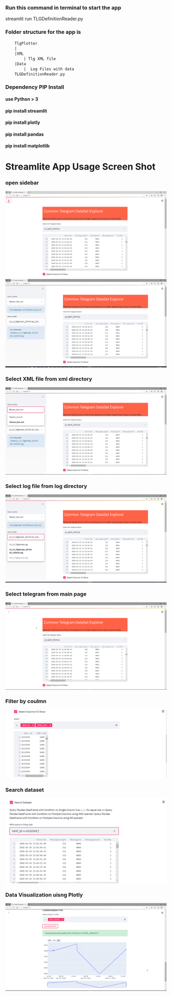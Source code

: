 ### Run this command in terminal to start the app 
streamlit run TLGDefinitionReader.py

### Folder structure for the app  is 

        TlgPlotter 
        |
        |XML
            | Tlg XML file 
        |Data
            |  Log Files with data 
        TLGDefinitionReader.py
        
### Dependency PIP Install 
#### use Python > 3
#### pip install streamlit
#### pip install plotly 
#### pip install pandas
#### pip install matplotlib

# Streamlite App Usage Screen Shot 

### open sidebar 
![Alt text](/Screenshot/sidebar1.png?raw=true "Open Side Bar")
![Alt text](/Screenshot/sidebar2.png?raw=true "Open Side Bar")
### Select XML file from xml directory
![Alt text](/Screenshot/sidebar3.png?raw=true "Open Side Bar")
### Select log file from log directory 
![Alt text](/Screenshot/sidebar4.png?raw=true "Open Side Bar")
### Select telegram from main page 
![Alt text](/Screenshot/main1.png?raw=true "Open Side Bar")
### Filter by coulmn 
![Alt text](/Screenshot/main2.png?raw=true "Open Side Bar")
### Search dataset 
![Alt text](/Screenshot/main3.png?raw=true "Open Side Bar")
### Data Visualization uisng Plotly 
![Alt text](/Screenshot/main4.png?raw=true "Open Side Bar")